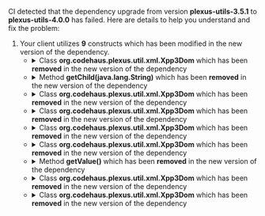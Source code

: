CI detected that the dependency upgrade from version **plexus-utils-3.5.1** to **plexus-utils-4.0.0** has failed. Here are details to help you understand and fix the problem:
1. Your client utilizes **9** constructs which has been modified in the new version of the dependency.
   * <details>
        <summary>Class <b>org.codehaus.plexus.util.xml.Xpp3Dom</b> which has been <b>removed</b> in the new version of the dependency</summary>
            
        * <details>
          <summary>The failure is identified from the logs generated in the build process. </summary>
          

          </details>
            
     </details>
   * <details>
        <summary>Method <b>getChild(java.lang.String)</b> which has been <b>removed</b> in the new version of the dependency</summary>
            
        * <details>
          <summary>The failure is identified from the logs generated in the build process. </summary>
          

          </details>
            
     </details>
   * <details>
        <summary>Class <b>org.codehaus.plexus.util.xml.Xpp3Dom</b> which has been <b>removed</b> in the new version of the dependency</summary>
            
        * <details>
          <summary>The failure is identified from the logs generated in the build process. </summary>
          

          </details>
            
     </details>
   * <details>
        <summary>Class <b>org.codehaus.plexus.util.xml.Xpp3Dom</b> which has been <b>removed</b> in the new version of the dependency</summary>
            
        * <details>
          <summary>The failure is identified from the logs generated in the build process. </summary>
          
            *   >[[ERROR] /pgpverify-maven-plugin/src/main/java/org/simplify4u/plugins/utils/MavenCompilerUtils.java:[99,45] cannot find symbol<br>&nbsp;&nbsp;&nbsp;&nbsp;  symbol:   class Xpp3Dom
  location: class org.simplify4u.plugins.utils.MavenCompilerUtils
](XXXX)
            *   An error was detected in line 99 which is making use of an outdated API.
             ``` java
             99   org.codehaus.plexus.util.xml.Xpp3Dom node;
            ```

          </details>
            
     </details>
   * <details>
        <summary>Class <b>org.codehaus.plexus.util.xml.Xpp3Dom</b> which has been <b>removed</b> in the new version of the dependency</summary>
            
        * <details>
          <summary>The failure is identified from the logs generated in the build process. </summary>
          
            *   >[[ERROR] /pgpverify-maven-plugin/src/main/java/org/simplify4u/plugins/utils/MavenCompilerUtils.java:[21,36] package org.codehaus.plexus.util.xml does not exist<br>&nbsp;&nbsp;&nbsp;&nbsp;](XXXX)
            *   An error was detected in line 21 which is making use of an outdated API.
             ``` java
             21   import org.codehaus.plexus.util.xml.Xpp3Dom;;
            ```

          </details>
            
     </details>
   * <details>
        <summary>Class <b>org.codehaus.plexus.util.xml.Xpp3Dom</b> which has been <b>removed</b> in the new version of the dependency</summary>
            
        * <details>
          <summary>The failure is identified from the logs generated in the build process. </summary>
          

          </details>
            
     </details>
   * <details>
        <summary>Method <b>getValue()</b> which has been <b>removed</b> in the new version of the dependency</summary>
            
        * <details>
          <summary>The failure is identified from the logs generated in the build process. </summary>
          

          </details>
            
     </details>
   * <details>
        <summary>Class <b>org.codehaus.plexus.util.xml.Xpp3Dom</b> which has been <b>removed</b> in the new version of the dependency</summary>
            
        * <details>
          <summary>The failure is identified from the logs generated in the build process. </summary>
          

          </details>
            
     </details>
   * <details>
        <summary>Class <b>org.codehaus.plexus.util.xml.Xpp3Dom</b> which has been <b>removed</b> in the new version of the dependency</summary>
            
        * <details>
          <summary>The failure is identified from the logs generated in the build process. </summary>
          

          </details>
            
     </details>


